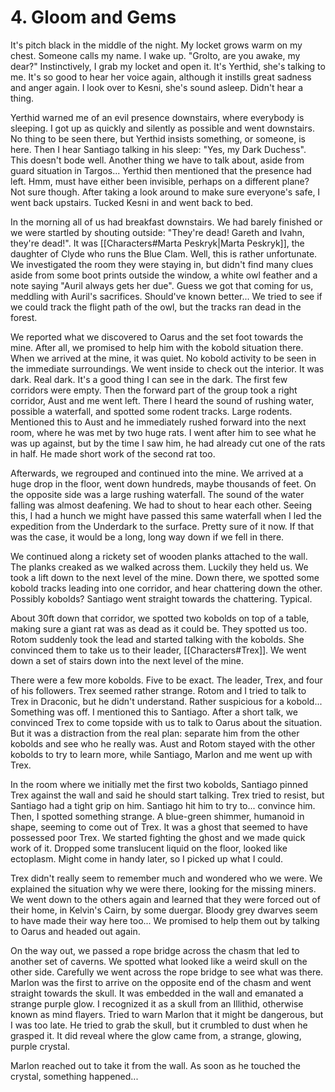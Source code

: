 # 4. Gloom and Gems

It's pitch black in the middle of the night. My locket grows warm on my chest. Someone calls my name. I wake up. "Grolto, are you awake, my dear?" Instinctively, I grab my locket and open it. It's Yerthid, she's talking to me. It's so good to hear her voice again, although it instills great sadness and anger again. I look over to Kesni, she's sound asleep. Didn't hear a thing. 

Yerthid warned me of an evil presence downstairs, where everybody is sleeping. I got up as quickly and silently as possible and went downstairs. No thing to be seen there, but Yerthid insists something, or someone, is here. Then I hear Santiago talking in his sleep: "Yes, my Dark Duchess". This doesn't bode well. Another thing we have to talk about, aside from guard situation in Targos... Yerthid then mentioned that the presence had left. Hmm, must have either been invisible, perhaps on a different plane? Not sure though. After taking a look around to make sure everyone's safe, I went back upstairs. Tucked Kesni in and went back to bed.

In the morning all of us had breakfast downstairs. We had barely finished or we were startled by shouting outside: "They're dead! Gareth and Ivahn, they're dead!". It was [[Characters#Marta Peskryk|Marta Peskryk]], the daughter of Clyde who runs the Blue Clam. Well, this is rather unfortunate. We investigated the room they were staying in, but didn't find many clues aside from some boot prints outside the window, a white owl feather and a note saying "Auril always gets her due". Guess we got that coming for us, meddling with Auril's sacrifices. Should've known better... We tried to see if we could track the flight path of the owl, but the tracks ran dead in the forest.

We reported what we discovered to Oarus and the set foot towards the mine. After all, we promised to help him with the kobold situation there. When we arrived at the mine, it was quiet. No kobold activity to be seen in the immediate surroundings. We went inside to check out the interior. It was dark. Real dark. It's a good thing I can see in the dark. The first few corridors were empty. Then the forward part of the group took a right corridor, Aust and me went left. There I heard the sound of rushing water, possible a waterfall, and spotted some rodent tracks. Large rodents. Mentioned this to Aust and he immediately rushed forward into the next room, where he was met by two huge rats. I went after him to see what he was up against, but by the time I saw him, he had already cut one of the rats in half. He made short work of the second rat too.

Afterwards, we regrouped and continued into the mine. We arrived at a huge drop in the floor, went down hundreds, maybe thousands of feet. On the opposite side was a large rushing waterfall. The sound of the water falling was almost deafening. We had to shout to hear each other. Seeing this, I had a hunch we might have passed this same waterfall when I led the expedition from the Underdark to the surface. Pretty sure of it now. If that was the case, it would be a long, long way down if we fell in there.

We continued along a rickety set of wooden planks attached to the wall. The planks creaked as we walked across them. Luckily they held us. We took a lift down to the next level of the mine. Down there, we spotted some kobold tracks leading into one corridor, and hear chattering down the other. Possibly kobolds? Santiago went straight towards the chattering. Typical.

About 30ft down that corridor, we spotted two kobolds on top of a table, making sure a giant rat was as dead as it could be. They spotted us too. Rotom suddenly took the lead and started talking with the kobolds. She convinced them to take us to their leader, [[Characters#Trex]]. We went down a set of stairs down into the next level of the mine.

There were a few more kobolds. Five to be exact. The leader, Trex, and four of his followers. Trex seemed rather strange. Rotom and I tried to talk to Trex in Draconic, but he didn't understand. Rather suspicious for a kobold... Something was off. I mentioned this to Santiago. After a short talk, we convinced Trex to come topside with us to talk to Oarus about the situation. But it was a distraction from the real plan: separate him from the other kobolds and see who he really was. Aust and Rotom stayed with the other kobolds to try to learn more, while Santiago, Marlon and me went up with Trex.

In the room where we initially met the first two kobolds, Santiago pinned Trex against the wall and said he should start talking. Trex tried to resist, but Santiago had a tight grip on him. Santiago hit him to try to... convince him. Then, I spotted something strange. A blue-green shimmer, humanoid in shape, seeming to come out of Trex. It was a ghost that seemed to have possessed poor Trex. We started fighting the ghost and we made quick work of it. Dropped some translucent liquid on the floor, looked like ectoplasm. Might come in handy later, so I picked up what I could.

Trex didn't really seem to remember much and wondered who we were. We explained the situation why we were there, looking for the missing miners. We went down to the others again and learned that they were forced out of their home, in Kelvin's Cairn, by some duergar. Bloody grey dwarves seem to have made their way here too... We promised to help them out by talking to Oarus and headed out again.

On the way out, we passed a rope bridge across the chasm that led to another set of caverns. We spotted what looked like a weird skull on the other side. Carefully we went across the rope bridge to see what was there. Marlon was the first to arrive on the opposite end of the chasm and went straight towards the skull. It was embedded in the wall and emanated a strange purple glow. I recognized it as a skull from an Illithid, otherwise known as mind flayers. Tried to warn Marlon that it might be dangerous, but I was too late. He tried to grab the skull, but it crumbled to dust when he grasped it. It did reveal where the glow came from, a strange, glowing, purple crystal. 

Marlon reached out to take it from the wall. As soon as he touched the crystal, something happened...